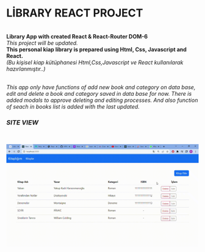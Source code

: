 # LİBRARY REACT PROJECT

<br/> 
<b>Library App with created React & React-Router DOM-6 </b>
<br/>
<i>This project will be updated.</i>
<br/>
<b>This personal kiap library is prepared using Html, Css, Javascript and React.</b>
<br/>
<i>(Bu kişisel kiap kütüphanesi Html,Css,Javascript ve React kullanılarak hazırlanmıştır..)</b>
<br/>
<br/>

<p>This app only have functions of add new book and category on data base, edit and delete a book and category saved in data base for now.
There is added modals to approve deleting and editing processes.
And also function of seach in books list is added with the last updated.</p>


<h3> SITE VIEW </h3> </br>

![](https://github.com/MFKORKMAZ42/Library-Project/blob/master/giflibrary.gif)
<br/>
<br/>

